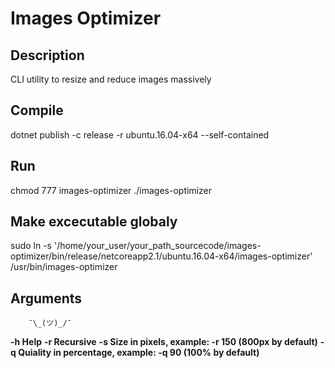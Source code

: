 # Images Optimizer

## Description
CLI utility to resize and reduce images massively

## Compile
dotnet publish -c release -r ubuntu.16.04-x64 --self-contained

## Run
chmod 777 images-optimizer
./images-optimizer

## Make excecutable globaly
sudo ln -s '/home/your_user/your_path_sourcecode/images-optimizer/bin/release/netcoreapp2.1/ubuntu.16.04-x64/images-optimizer' /usr/bin/images-optimizer

## Arguments 

        ¯\_(ツ)_/¯

**-h Help**
**-r Recursive**
**-s Size in pixels, example: -r 150 (800px by default)**
**-q Quiality in percentage, example: -q 90 (100% by default)**


